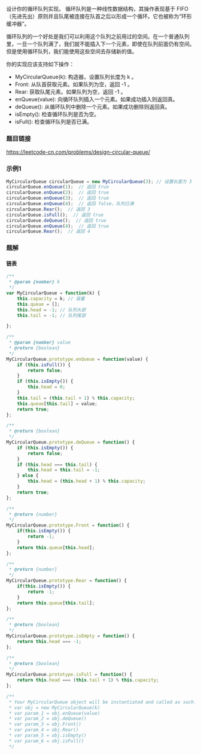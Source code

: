 设计你的循环队列实现。 循环队列是一种线性数据结构，其操作表现基于 FIFO（先进先出）原则并且队尾被连接在队首之后以形成一个循环。它也被称为“环形缓冲器”。

循环队列的一个好处是我们可以利用这个队列之前用过的空间。在一个普通队列里，一旦一个队列满了，我们就不能插入下一个元素，即使在队列前面仍有空间。但是使用循环队列，我们能使用这些空间去存储新的值。

你的实现应该支持如下操作：

- MyCircularQueue(k): 构造器，设置队列长度为 k 。
- Front: 从队首获取元素。如果队列为空，返回 -1 。
- Rear: 获取队尾元素。如果队列为空，返回 -1 。
- enQueue(value): 向循环队列插入一个元素。如果成功插入则返回真。
- deQueue(): 从循环队列中删除一个元素。如果成功删除则返回真。
- isEmpty(): 检查循环队列是否为空。
- isFull(): 检查循环队列是否已满。
### 题目链接
https://leetcode-cn.com/problems/design-circular-queue/
### 示例1
```js
MyCircularQueue circularQueue = new MyCircularQueue(3); // 设置长度为 3
circularQueue.enQueue(1);  // 返回 true
circularQueue.enQueue(2);  // 返回 true
circularQueue.enQueue(3);  // 返回 true
circularQueue.enQueue(4);  // 返回 false，队列已满
circularQueue.Rear();  // 返回 3
circularQueue.isFull();  // 返回 true
circularQueue.deQueue();  // 返回 true
circularQueue.enQueue(4);  // 返回 true
circularQueue.Rear();  // 返回 4
```
### 题解
#### 链表
```js
/**
 * @param {number} k
 */
var MyCircularQueue = function(k) {
    this.capacity = k; // 容量
    this.queue = [];
    this.head = -1; // 队列头部
    this.tail = -1; // 队列尾部

};

/** 
 * @param {number} value
 * @return {boolean}
 */
MyCircularQueue.prototype.enQueue = function(value) {
    if (this.isFull()) {
        return false;
    }
    if (this.isEmpty()) {
        this.head = 0;
    }
    this.tail = (this.tail + 1) % this.capacity;
    this.queue[this.tail] = value;
    return true;
};

/**
 * @return {boolean}
 */
MyCircularQueue.prototype.deQueue = function() {
    if (this.isEmpty()) {
        return false;
    }
    if (this.head === this.tail) {
        this.head = this.tail = -1;
    } else {
        this.head = (this.head + 1) % this.capacity;
    }
    return true;
};

/**
 * @return {number}
 */
MyCircularQueue.prototype.Front = function() {
    if(this.isEmpty()) {
        return -1;
    }
    return this.queue[this.head];
};

/**
 * @return {number}
 */
MyCircularQueue.prototype.Rear = function() {
    if(this.isEmpty()) {
        return -1;
    }
    return this.queue[this.tail];
};

/**
 * @return {boolean}
 */
MyCircularQueue.prototype.isEmpty = function() {
    return this.head === -1;
};

/**
 * @return {boolean}
 */
MyCircularQueue.prototype.isFull = function() {
    return this.head === (this.tail + 1) % this.capacity;
};

/**
 * Your MyCircularQueue object will be instantiated and called as such:
 * var obj = new MyCircularQueue(k)
 * var param_1 = obj.enQueue(value)
 * var param_2 = obj.deQueue()
 * var param_3 = obj.Front()
 * var param_4 = obj.Rear()
 * var param_5 = obj.isEmpty()
 * var param_6 = obj.isFull()
 */
```